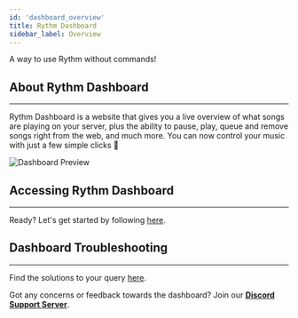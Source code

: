 ```yaml
---
id: 'dashboard_overview'
title: Rythm Dashboard
sidebar_label: Overview
---
```

A way to use Rythm without commands!

## About Rythm Dashboard
---
Rythm Dashboard is a website that gives you a live overview of what songs are playing on your server, plus the ability to pause, play, queue and remove songs right from the web, and much more. You can now control your music with just a few simple clicks 🎉

![Dashboard Preview](/img/docs/dashboard/db-preview.png)

## Accessing Rythm Dashboard
---
Ready? Let's get started by following [here](/dashboard_usage).

## Dashboard Troubleshooting
---
Find the solutions to your query [here](/dashboard_troubleshooting).

Got any concerns or feedback towards the dashboard? Join our [**Discord Support Server**](https://rythmbot.co/support).
